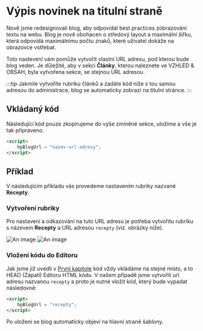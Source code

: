 # Výpis novinek na titulní straně

Nově jsme redesignovali blog, aby odpovídal best practices zobrazování textu na webu. Blog je nově obohacen o středový layout a maximální šířku, která odpovídá maximálnímu počtu znaků, které uživatel dokáže na obrazovce vstřebat. 

Toto nastevení vám pomůže vytvořit vlastní URL adresu, pod kterou bude blog veden. Je důležité, aby v sekci <b>Články</b>, kterou naleznete ve VZHLED & OBSAH, byla vytvořena sekce, se stejnou URL adresou. 

:::tip
Jakmile vytvoříte rubriku článků a zadáte kód níže s tou samou adresou do administrace, blog se automaticky zobrazí na titulní stránce.
:::

## Vkládaný kód

Následující kód pouze zkopírujeme do výše zmíněné sekce, uložíme a vše je tak připraveno.

```html
<script>
    hpBlogUrl = "nazev-url-adresy";
</script>
```

## Příklad

V následujícím příkladu vás provedeme nastavením rubriky nazvané <b>Recepty</b>.

### Vytvoření rubriky

Pro nastavení a odkazování na tuto URL adresu je potřeba vytvořitu rubriku s názevem <b>Recepty</b> a URL adresou `recepty` (viz. obrázky níže).

![An image](https://ik.imagekit.io/alexborecky/shoptetak/Docs/Screenshot_2021-03-03_at_10.14.38_yub7WcAImAmZ.png)
![An image](https://ik.imagekit.io/alexborecky/shoptetak/Docs/Screenshot_2021-03-03_at_10.14.52_ZvmPVg47-uC_.png)

### Vložení kódu do Editoru

Jak jsme již uvedli v [První kapitole](/adamin/administrace-shoptetu) kód vždy vkládáme na stejné místo, a to HEAD (Zápatí) Editoru HTML kódu. V našem případě jsme vytvořili url adresu nazvanou `recepty` a proto je nutné vložit kód, který bude vypadat následovně: 

```html
<script>
    hpBlogUrl = "recepty";
</script>
```

Po uložení se blog automaticky objeví na hlavní straně šablony.